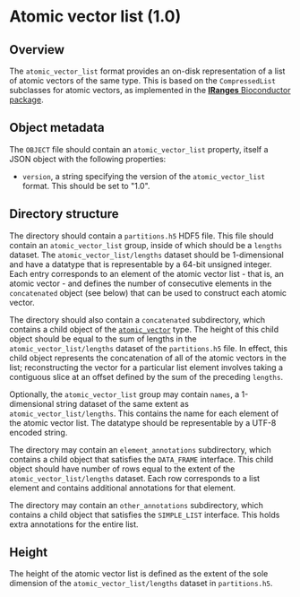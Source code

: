 

# Atomic vector list (1.0)

## Overview

The `atomic_vector_list` format provides an on-disk representation of a list of atomic vectors of the same type.
This is based on the `CompressedList` subclasses for atomic vectors, as implemented in the [**IRanges** Bioconductor package](https://bioconductor.org/packages/IRanges).

## Object metadata

The `OBJECT` file should contain an `atomic_vector_list` property, itself a JSON object with the following properties:

- `version`, a string specifying the version of the `atomic_vector_list` format.
  This should be set to "1.0".

## Directory structure

The directory should contain a `partitions.h5` HDF5 file.
This file should contain an `atomic_vector_list` group, inside of which should be a `lengths` dataset.
The `atomic_vector_list/lengths` dataset should be 1-dimensional and have a datatype that is representable by a 64-bit unsigned integer.
Each entry corresponds to an element of the atomic vector list - that is, an atomic vector -
and defines the number of consecutive elements in the `concatenated` object (see below) that can be used to construct each atomic vector.

The directory should also contain a `concatenated` subdirectory, which contains a child object of the [`atomic_vector`](../atomic_vector) type.
The height of this child object should be equal to the sum of lengths in the `atomic_vector_list/lengths` dataset of the `partitions.h5` file.
In effect, this child object represents the concatenation of all of the atomic vectors in the list;
reconstructing the vector for a particular list element involves taking a contiguous slice at an offset defined by the sum of the preceding `lengths`.

Optionally, the `atomic_vector_list` group may contain `names`, a 1-dimensional string dataset of the same extent as `atomic_vector_list/lengths`.
This contains the name for each element of the atomic vector list.
The datatype should be representable by a UTF-8 encoded string.

The directory may contain an `element_annotations` subdirectory, which contains a child object that satisfies the `DATA_FRAME` interface.
This child object should have number of rows equal to the extent of the `atomic_vector_list/lengths` dataset.
Each row corresponds to a list element and contains additional annotations for that element.

The directory may contain an `other_annotations` subdirectory, which contains a child object that satisfies the `SIMPLE_LIST` interface.
This holds extra annotations for the entire list.

## Height

The height of the atomic vector list is defined as the extent of the sole dimension of the `atomic_vector_list/lengths` dataset in `partitions.h5`.
